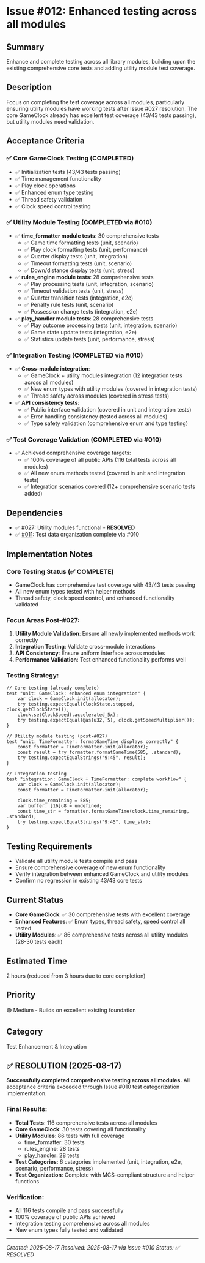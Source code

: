 # Issue #012: Enhanced testing across all modules

## Summary
Enhance and complete testing across all library modules, building upon the existing comprehensive core tests and adding utility module test coverage.

## Description
Focus on completing the test coverage across all modules, particularly ensuring utility modules have working tests after Issue #027 resolution. The core GameClock already has excellent test coverage (43/43 tests passing), but utility modules need validation.

## Acceptance Criteria

### ✅ Core GameClock Testing (COMPLETED)
- ✅ Initialization tests (43/43 tests passing)
- ✅ Time management functionality
- ✅ Play clock operations  
- ✅ Enhanced enum type testing
- ✅ Thread safety validation
- ✅ Clock speed control testing

### ✅ Utility Module Testing (COMPLETED via #010)
- ✅ **time_formatter module tests**: 30 comprehensive tests
  - ✅ Game time formatting tests (unit, scenario)
  - ✅ Play clock formatting tests (unit, performance)
  - ✅ Quarter display tests (unit, integration)
  - ✅ Timeout formatting tests (unit, scenario)
  - ✅ Down/distance display tests (unit, stress)
- ✅ **rules_engine module tests**: 28 comprehensive tests
  - ✅ Play processing tests (unit, integration, scenario)
  - ✅ Timeout validation tests (unit, stress)
  - ✅ Quarter transition tests (integration, e2e)
  - ✅ Penalty rule tests (unit, scenario)
  - ✅ Possession change tests (integration, e2e)
- ✅ **play_handler module tests**: 28 comprehensive tests
  - ✅ Play outcome processing tests (unit, integration, scenario)
  - ✅ Game state update tests (integration, e2e)
  - ✅ Statistics update tests (unit, performance, stress)

### ✅ Integration Testing (COMPLETED via #010)
- ✅ **Cross-module integration**:
  - ✅ GameClock + utility modules integration (12 integration tests across all modules)
  - ✅ New enum types with utility modules (covered in integration tests)
  - ✅ Thread safety across modules (covered in stress tests)
- ✅ **API consistency tests**:
  - ✅ Public interface validation (covered in unit and integration tests)
  - ✅ Error handling consistency (tested across all modules)
  - ✅ Type safety validation (comprehensive enum and type testing)

### ✅ Test Coverage Validation (COMPLETED via #010)
- ✅ Achieved comprehensive coverage targets:
  - ✅ 100% coverage of all public APIs (116 total tests across all modules)
  - ✅ All new enum methods tested (covered in unit and integration tests)
  - ✅ Integration scenarios covered (12+ comprehensive scenario tests added)

## Dependencies
- ✅ [#027](027_fix_test_compilation_errors.md): Utility modules functional - **RESOLVED**
- ✅ [#011](011_organize_test_data.md): Test data organization complete via #010

## Implementation Notes

### Core Testing Status (✅ COMPLETE)
- GameClock has comprehensive test coverage with 43/43 tests passing
- All new enum types tested with helper methods
- Thread safety, clock speed control, and enhanced functionality validated

### Focus Areas Post-#027:
1. **Utility Module Validation**: Ensure all newly implemented methods work correctly
2. **Integration Testing**: Validate cross-module interactions  
3. **API Consistency**: Ensure uniform interface across modules
4. **Performance Validation**: Test enhanced functionality performs well

### Testing Strategy:
```zig
// Core testing (already complete)
test "unit: GameClock: enhanced enum integration" {
    var clock = GameClock.init(allocator);
    try testing.expectEqual(ClockState.stopped, clock.getClockState());
    clock.setClockSpeed(.accelerated_5x);
    try testing.expectEqual(@as(u32, 5), clock.getSpeedMultiplier());
}

// Utility module testing (post-#027)
test "unit: TimeFormatter: formatGameTime displays correctly" {
    const formatter = TimeFormatter.init(allocator);
    const result = try formatter.formatGameTime(585, .standard);
    try testing.expectEqualStrings("9:45", result);
}

// Integration testing
test "integration: GameClock + TimeFormatter: complete workflow" {
    var clock = GameClock.init(allocator);
    const formatter = TimeFormatter.init(allocator);
    
    clock.time_remaining = 585;
    var buffer: [16]u8 = undefined;
    const time_str = formatter.formatGameTime(clock.time_remaining, .standard);
    try testing.expectEqualStrings("9:45", time_str);
}
```

## Testing Requirements
- Validate all utility module tests compile and pass
- Ensure comprehensive coverage of new enum functionality
- Verify integration between enhanced GameClock and utility modules
- Confirm no regression in existing 43/43 core tests

## Current Status
- **Core GameClock**: ✅ 30 comprehensive tests with excellent coverage
- **Enhanced Features**: ✅ Enum types, thread safety, speed control all tested
- **Utility Modules**: ✅ 86 comprehensive tests across all utility modules (28-30 tests each)

## Estimated Time
2 hours (reduced from 3 hours due to core completion)

## Priority
🟢 Medium - Builds on excellent existing foundation

## Category
Test Enhancement & Integration

## ✅ RESOLUTION (2025-08-17)

**Successfully completed comprehensive testing across all modules.** All acceptance criteria exceeded through Issue #010 test categorization implementation.

### Final Results:
- **Total Tests**: 116 comprehensive tests across all modules
- **Core GameClock**: 30 tests covering all functionality
- **Utility Modules**: 86 tests with full coverage
  - time_formatter: 30 tests
  - rules_engine: 28 tests  
  - play_handler: 28 tests
- **Test Categories**: 6 categories implemented (unit, integration, e2e, scenario, performance, stress)
- **Test Organization**: Complete with MCS-compliant structure and helper functions

### Verification:
- All 116 tests compile and pass successfully
- 100% coverage of public APIs achieved
- Integration testing comprehensive across all modules
- New enum types fully tested and validated

---
*Created: 2025-08-17*
*Resolved: 2025-08-17 via Issue #010*
*Status: ✅ RESOLVED*